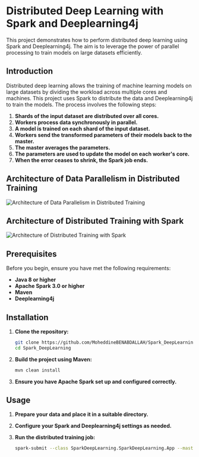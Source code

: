 # Distributed Deep Learning with Spark and Deeplearning4j

This project demonstrates how to perform distributed deep learning using Spark and Deeplearning4j. The aim is to leverage the power of parallel processing to train models on large datasets efficiently.

## Introduction

Distributed deep learning allows the training of machine learning models on large datasets by dividing the workload across multiple cores and machines. This project uses Spark to distribute the data and Deeplearning4j to train the models. The process involves the following steps:

1. **Shards of the input dataset are distributed over all cores.**
2. **Workers process data synchronously in parallel.**
3. **A model is trained on each shard of the input dataset.**
4. **Workers send the transformed parameters of their models back to the master.**
5. **The master averages the parameters.**
6. **The parameters are used to update the model on each worker's core.**
7. **When the error ceases to shrink, the Spark job ends.**

## Architecture of Data Parallelism in Distributed Training

![Architecture of Data Parallelism in Distributed Training](https://miro.medium.com/v2/resize:fit:640/format:webp/1*691Sexy23zPn0Mv_T6pgBQ.png)

## Architecture of Distributed Training with Spark

![Architecture of Distributed Training with Spark](https://static001.infoq.cn/resource/image/f2/74/f2148eb24747d930ef6faffe5fa90674.png)

## Prerequisites

Before you begin, ensure you have met the following requirements:

- **Java 8 or higher**
- **Apache Spark 3.0 or higher**
- **Maven**
- **Deeplearning4j**

## Installation

1. **Clone the repository:**

    ```bash
    git clone https://github.com/MoheddineBENABDALLAH/Spark_DeepLearning.git
    cd Spark_DeepLearning
    ```

2. **Build the project using Maven:**

    ```bash
    mvn clean install
    ```

3. **Ensure you have Apache Spark set up and configured correctly.**

## Usage

1. **Prepare your data and place it in a suitable directory.**

2. **Configure your Spark and Deeplearning4j settings as needed.**

3. **Run the distributed training job:**

    ```bash
    spark-submit --class SparkDeepLearning.SparkDeepLearning.App --master <spark-master-url> target/SparkDeepLearning-0.0.1-SNAPSHOT.jar
    ```


